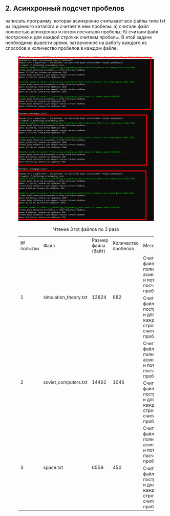 ## 2. Асинхронный подсчет пробелов
написать программу, которая асинхронно считывает все файлы типа txt из заданного каталога и считает в нем пробелы: 
a) считали файл полностью асинхронно и потом посчитали пробелы; 
б) считали файл построчно и для каждой строчки считаем пробелы. 
В этой задаче необходимо вывести время, затраченное на работу каждого из способов и количество пробелов в каждом файле. 

<figure>
   <p align="center">
      <img src="https://github.com/dr-number/larionov_semestr_7_lab_2-read_files_calc_spaces/blob/main/for_read_me/1.png">
      <p align="center">Чтение 3 txt файлов по 3 раза</p>
   </p>
  <table>
	<tbody>
		<tr>
			<td>№ попытки</td>
			<td>Файл</td>
			<td>Размер файла (байт)</td>
			<td>Количество пробелов</td>
			<td>Метод</td>
			<td>Время выполнения (ms)</td>
		</tr>
		<tr>
			<td rowspan="6">1</td>
			<td rowspan="6">simulation_theory.txt</td>
			<td rowspan="6">12824</td>
			<td rowspan="6">882</td>
			<td rowspan="3">Cчитали файл полностью асинхронно и потом посчитали пробелы.</td>
			<td></td>
		</tr>
		<tr>
			<td></td>
		</tr>
		<tr>
			<td></td>
		</tr>
		<tr>
			<td rowspan="3">Cчитали файл построчно и для каждой строчки считаем пробелы.</td>
			<td></td>
		</tr>
		<tr>
			<td></td>
		</tr>
		<tr>
			<td></td>
		</tr>
		<tr>
			<td rowspan="6">2</td>
			<td rowspan="6">soviet_computers.txt</td>
			<td rowspan="6">14462</td>
			<td rowspan="6">1046</td>
			<td rowspan="3">Cчитали файл полностью асинхронно и потом посчитали пробелы.</td>
			<td></td>
		</tr>
		<tr>
			<td></td>
		</tr>
		<tr>
			<td></td>
		</tr>
		<tr>
			<td rowspan="3">Cчитали файл построчно и для каждой строчки считаем пробелы.</td>
			<td></td>
		</tr>
		<tr>
			<td></td>
		</tr>
		<tr>
			<td></td>
		</tr>
		<tr>
			<td rowspan="6">3</td>
			<td rowspan="6">space.txt</td>
			<td rowspan="6">6559</td>
			<td rowspan="6">450</td>
			<td rowspan="3">Cчитали файл полностью асинхронно и потом посчитали пробелы.</td>
			<td></td>
		</tr>
		<tr>
			<td></td>
		</tr>
		<tr>
			<td></td>
		</tr>
		<tr> 
			<td rowspan="3">Cчитали файл построчно и для каждой строчки считаем пробелы.</td>
			<td></td>
		</tr>
		<tr>
			<td></td>
		</tr>
		<tr>
			<td></td>
		</tr>
	</tbody>
</table>
</table>
</figure> 